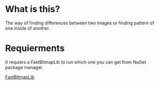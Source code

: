 What is this?
=====================================
The way of finding differences between two images or finding pattern of one inside of another.

Requierments
=====================================
It requiers a FastBitmapLib to run which one you can get from NuGet package manager.

[FastBitmapLib](https://www.nuget.org/packages/FastBitmapLib/)
